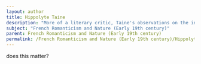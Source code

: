 ```yaml
---
layout: author
title: Hippolyte Taine
description: "More of a literary critic, Taine's observations on the interplay between culture, nature, and emotion influenced many Romantic poets. His critiques often engage with the natural imagery found in contemporary poetry."
subject: "French Romanticism and Nature (Early 19th century)"
parent: French Romanticism and Nature (Early 19th century)
permalink: /French Romanticism and Nature (Early 19th century)/Hippolyte Taine/
---
```


does this matter?
